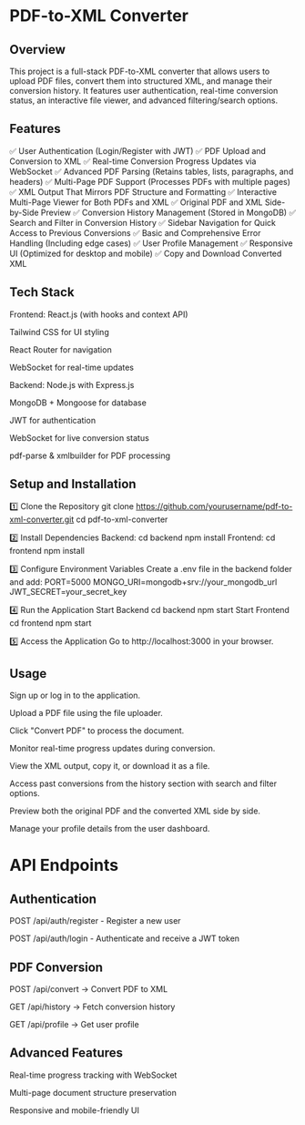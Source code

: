 ﻿# PDF-to-XML Converter

## Overview

This project is a full-stack PDF-to-XML converter that allows users to upload PDF files, convert them into structured XML, and manage their conversion history. It features user authentication, real-time conversion status, an interactive file viewer, and advanced filtering/search options.

## Features

✅ User Authentication (Login/Register with JWT)
✅ PDF Upload and Conversion to XML
✅ Real-time Conversion Progress Updates via WebSocket
✅ Advanced PDF Parsing (Retains tables, lists, paragraphs, and headers)
✅ Multi-Page PDF Support (Processes PDFs with multiple pages)
✅ XML Output That Mirrors PDF Structure and Formatting
✅ Interactive Multi-Page Viewer for Both PDFs and XML
✅ Original PDF and XML Side-by-Side Preview
✅ Conversion History Management (Stored in MongoDB)
✅ Search and Filter in Conversion History
✅ Sidebar Navigation for Quick Access to Previous Conversions
✅ Basic and Comprehensive Error Handling (Including edge cases)
✅ User Profile Management
✅ Responsive UI (Optimized for desktop and mobile)
✅ Copy and Download Converted XML

## Tech Stack
Frontend:
React.js (with hooks and context API)

Tailwind CSS for UI styling

React Router for navigation

WebSocket for real-time updates

Backend:
Node.js with Express.js

MongoDB + Mongoose for database

JWT for authentication

WebSocket for live conversion status

pdf-parse & xmlbuilder for PDF processing

## Setup and Installation

1️⃣ Clone the Repository
git clone https://github.com/yourusername/pdf-to-xml-converter.git
cd pdf-to-xml-converter

2️⃣ Install Dependencies
Backend:
cd backend
npm install
Frontend:
cd frontend
npm install

3️⃣ Configure Environment Variables
Create a .env file in the backend folder and add:
PORT=5000
MONGO_URI=mongodb+srv://your_mongodb_url
JWT_SECRET=your_secret_key

4️⃣ Run the Application
Start Backend
cd backend
npm start
Start Frontend
cd frontend
npm start

5️⃣ Access the Application
Go to http://localhost:3000 in your browser.

## Usage
Sign up or log in to the application.

Upload a PDF file using the file uploader.

Click "Convert PDF" to process the document.

Monitor real-time progress updates during conversion.

View the XML output, copy it, or download it as a file.

Access past conversions from the history section with search and filter options.

Preview both the original PDF and the converted XML side by side.

Manage your profile details from the user dashboard.

# API Endpoints

## Authentication

POST /api/auth/register - Register a new user

POST /api/auth/login - Authenticate and receive a JWT token

## PDF Conversion
POST /api/convert → Convert PDF to XML

GET /api/history → Fetch conversion history

GET /api/profile → Get user profile

## Advanced Features
Real-time progress tracking with WebSocket

Multi-page document structure preservation

Responsive and mobile-friendly UI
